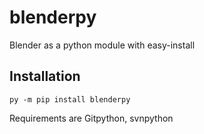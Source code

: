 # blenderpy
Blender as a python module with easy-install

## Installation

```py -m pip install blenderpy```

Requirements are Gitpython, svnpython
